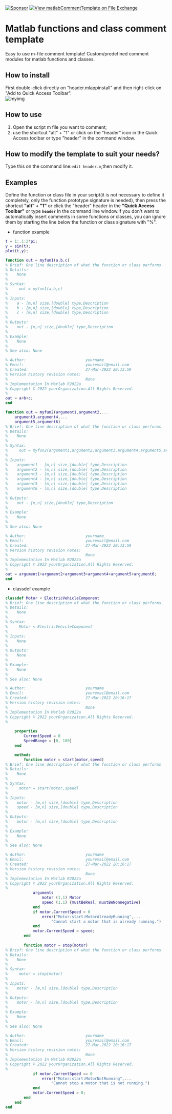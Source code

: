 [![Sponsor](https://img.shields.io/badge/-Sponsor-red?style=for-the-badge&logo=GitHub-Sponsors&logoColor=white)](https://raw.githubusercontent.com/cuixing158/OpticalFlow-Visualization/refs/heads/main/README_media/sponsors.jpg)
[![View matlabCommentTemplate on File Exchange](https://www.mathworks.com/matlabcentral/images/matlab-file-exchange.svg)](https://ww2.mathworks.cn/matlabcentral/fileexchange/107879-matlabcommenttemplate)

# Matlab functions and class comment template
Easy to use m-file comment template! Custom/predefined comment modules for matlab functions and classes.<br>

## How to install
First double-click directly on "header.mlappinstall" and then right-click on "Add to Quick Access Toolbar". <br>
![myimg](header.jpg)

## How to use
1. Open the script m file you want to comment;<br>
1. use the shortcut "alt" + "1"  or click on the "header" icon in the Quick Access toolbar or type "header" in the command window.<br>

## How to modify the template to suit your needs?
Type this on the command line:`edit header.m`,then modify it.<br>

## Examples
Define the function or class file in your script(it is not necessary to define it completely, only the function prototype signature is needed), then press the shortcut **"alt" + "1"** or click the "header" header in the **"Quick Access Toolbar"** or type **`header`** In the command line window.If you don't want to automatically insert comments in some functions or classes, you can ignore them by starting the line below the function or class signature with "%".<br>
- function example
```matlab
t = 1:.1:2*pi;
y = sin(t);
plot(t,y);

function out = myfun1(a,b,c)
% Brief: One line description of what the function or class performs
% Details:
%    None
% 
% Syntax:  
%     out = myfun1(a,b,c)
% 
% Inputs:
%    a - [m,n] size,[double] type,Description
%    b - [m,n] size,[double] type,Description
%    c - [m,n] size,[double] type,Description
% 
% Outputs:
%    out - [m,n] size,[double] type,Description
% 
% Example: 
%    None
% 
% See also: None

% Author:                          yourname
% Email:                           youremail@email.com
% Created:                         27-Mar-2022 20:13:59
% Version history revision notes:
%                                  None
% Implementation In Matlab R2022a
% Copyright © 2022 yourOrganization.All Rights Reserved.
%
out = a+b+c;
end 

function out = myfun2(argument1,argument2,...
    argument3,argument4,...
    argument5,argument6)
% Brief: One line description of what the function or class performs
% Details:
%    None
% 
% Syntax:  
%     out = myfun2(argument1,argument2,argument3,argument4,argument5,argument6)
% 
% Inputs:
%    argument1 - [m,n] size,[double] type,Description
%    argument2 - [m,n] size,[double] type,Description
%    argument3 - [m,n] size,[double] type,Description
%    argument4 - [m,n] size,[double] type,Description
%    argument5 - [m,n] size,[double] type,Description
%    argument6 - [m,n] size,[double] type,Description
% 
% Outputs:
%    out - [m,n] size,[double] type,Description
% 
% Example: 
%    None
% 
% See also: None

% Author:                          yourname
% Email:                           youremail@email.com
% Created:                         27-Mar-2022 20:13:59
% Version history revision notes:
%                                  None
% Implementation In Matlab R2022a
% Copyright © 2022 yourOrganization.All Rights Reserved.
%
out = argument1+argument2+argument3+argument4+argument5+argument6;
end 
```

- classdef example
```matlab
classdef Motor < ElectricVehicleComponent
% Brief: One line description of what the function or class performs
% Details:
%    None
% 
% Syntax:  
%     Motor < ElectricVehicleComponent
% 
% Inputs:
%    None
% 
% Outputs:
%    None
% 
% Example: 
%    None
% 
% See also: None

% Author:                          yourname
% Email:                           youremail@email.com
% Created:                         27-Mar-2022 20:16:17
% Version history revision notes:
%                                  None
% Implementation In Matlab R2022a
% Copyright © 2022 yourOrganization.All Rights Reserved.
%
   
    properties
        CurrentSpeed = 0
        SpeedRange = [0, 180]
    end

    methods
        function motor = start(motor,speed)
% Brief: One line description of what the function or class performs
% Details:
%    None
% 
% Syntax:  
%     motor = start(motor,speed)
% 
% Inputs:
%    motor - [m,n] size,[double] type,Description
%    speed - [m,n] size,[double] type,Description
% 
% Outputs:
%    motor - [m,n] size,[double] type,Description
% 
% Example: 
%    None
% 
% See also: None

% Author:                          yourname
% Email:                           youremail@email.com
% Created:                         27-Mar-2022 20:16:17
% Version history revision notes:
%                                  None
% Implementation In Matlab R2022a
% Copyright © 2022 yourOrganization.All Rights Reserved.
%
            arguments
                motor (1,1) Motor
                speed (1,1) {mustBeReal, mustBeNonnegative}
            end
            if motor.CurrentSpeed > 0
                error("Motor:start:MotorAlreadyRunning",...
                    "Cannot start a motor that is already running.")
            end
            motor.CurrentSpeed = speed;   
        end
        
        function motor = stop(motor)
% Brief: One line description of what the function or class performs
% Details:
%    None
% 
% Syntax:  
%     motor = stop(motor)
% 
% Inputs:
%    motor - [m,n] size,[double] type,Description
% 
% Outputs:
%    motor - [m,n] size,[double] type,Description
% 
% Example: 
%    None
% 
% See also: None

% Author:                          yourname
% Email:                           youremail@email.com
% Created:                         27-Mar-2022 20:16:17
% Version history revision notes:
%                                  None
% Implementation In Matlab R2022a
% Copyright © 2022 yourOrganization.All Rights Reserved.
%
            if motor.CurrentSpeed == 0
                error("Motor:start:MotorNotRunning",...
                    "Cannot stop a motor that is not running.")
            end
            motor.CurrentSpeed = 0;
        end
    end
end
```
